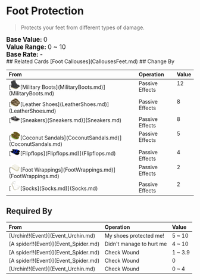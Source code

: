 # Foot Protection  
> Protects your feet from different types of damage.  
  
<div style="font-size:1.2em"><b>Base Value: </b> 0 </div>  
<div style="font-size:1.2em"><b>Value Range: </b> 0 ~ 10 </div>  
<div style="font-size:1.2em"><b>Base Rate: </b> - </div>  
## Related Cards  
[Foot Callouses](CallousesFeet.md)  
## Change By  
<table class="table table-bordered" data-toggle="table"  ><thead style=""><tr ><th  style="text-align:left;vertical-align:top;"  >From</th><th  style="text-align:left;vertical-align:top;"  >Operation</th><th  style="text-align:left;vertical-align:top;"  data-sortable="true"  >Value</th></tr></thead><tr ><td  style="text-align:left;vertical-align:top;"  >[<div style="width:25px;display:inline-block;text-align:center"><img decoding="async" src="Sprite/MilitaryBoots.png" href="a.md" style="max-width:25px;max-height:25px;"></div>[Military Boots](MilitaryBoots.md)](MilitaryBoots.md)</td><td  style="text-align:left;vertical-align:top;"  >Passive Effects</td><td  style="text-align:left;vertical-align:top;"  >12</td></tr><tr ><td  style="text-align:left;vertical-align:top;"  >[<div style="width:25px;display:inline-block;text-align:center"><img decoding="async" src="Sprite/LeatherShoes.png" href="a.md" style="max-width:25px;max-height:25px;"></div>[Leather Shoes](LeatherShoes.md)](LeatherShoes.md)</td><td  style="text-align:left;vertical-align:top;"  >Passive Effects</td><td  style="text-align:left;vertical-align:top;"  >8</td></tr><tr ><td  style="text-align:left;vertical-align:top;"  >[<div style="width:25px;display:inline-block;text-align:center"><img decoding="async" src="Sprite/Sneakers.png" href="a.md" style="max-width:25px;max-height:25px;"></div>[Sneakers](Sneakers.md)](Sneakers.md)</td><td  style="text-align:left;vertical-align:top;"  >Passive Effects</td><td  style="text-align:left;vertical-align:top;"  >8</td></tr><tr ><td  style="text-align:left;vertical-align:top;"  >[<div style="width:25px;display:inline-block;text-align:center"><img decoding="async" src="Sprite/CoconutSandals.png" href="a.md" style="max-width:25px;max-height:25px;"></div>[Coconut Sandals](CoconutSandals.md)](CoconutSandals.md)</td><td  style="text-align:left;vertical-align:top;"  >Passive Effects</td><td  style="text-align:left;vertical-align:top;"  >5</td></tr><tr ><td  style="text-align:left;vertical-align:top;"  >[<div style="width:25px;display:inline-block;text-align:center"><img decoding="async" src="Sprite/FlipFlops.png" href="a.md" style="max-width:25px;max-height:25px;"></div>[Flipflops](Flipflops.md)](Flipflops.md)</td><td  style="text-align:left;vertical-align:top;"  >Passive Effects</td><td  style="text-align:left;vertical-align:top;"  >4</td></tr><tr ><td  style="text-align:left;vertical-align:top;"  >[<div style="width:25px;display:inline-block;text-align:center"><img decoding="async" src="Sprite/Footwraps.png" href="a.md" style="max-width:25px;max-height:25px;"></div>[Foot Wrappings](FootWrappings.md)](FootWrappings.md)</td><td  style="text-align:left;vertical-align:top;"  >Passive Effects</td><td  style="text-align:left;vertical-align:top;"  >2</td></tr><tr ><td  style="text-align:left;vertical-align:top;"  >[<div style="width:25px;display:inline-block;text-align:center"><img decoding="async" src="Sprite/Sock.png" href="a.md" style="max-width:25px;max-height:25px;"></div>[Socks](Socks.md)](Socks.md)</td><td  style="text-align:left;vertical-align:top;"  >Passive Effects</td><td  style="text-align:left;vertical-align:top;"  >2</td></tr></tbody></table>  
  
## Required By  
<table class="table table-bordered" data-toggle="table"  ><thead style=""><tr ><th  style="text-align:left;vertical-align:top;"  >From</th><th  style="text-align:left;vertical-align:top;"  >Operation</th><th  style="text-align:left;vertical-align:top;"  data-sortable="true"  >Value</th></tr></thead><tr ><td  style="text-align:left;vertical-align:top;"  >[Urchin!!(Event)](Event_Urchin.md)</td><td  style="text-align:left;vertical-align:top;"  >My shoes protected me!</td><td  style="text-align:left;vertical-align:top;"  >5 ~ 10</td></tr><tr ><td  style="text-align:left;vertical-align:top;"  >[A spider!!(Event)](Event_Spider.md)</td><td  style="text-align:left;vertical-align:top;"  >Didn't manage to hurt me</td><td  style="text-align:left;vertical-align:top;"  >4 ~ 10</td></tr><tr ><td  style="text-align:left;vertical-align:top;"  >[A spider!!(Event)](Event_Spider.md)</td><td  style="text-align:left;vertical-align:top;"  >Check Wound</td><td  style="text-align:left;vertical-align:top;"  >1 ~ 3.9</td></tr><tr ><td  style="text-align:left;vertical-align:top;"  >[A spider!!(Event)](Event_Spider.md)</td><td  style="text-align:left;vertical-align:top;"  >Check Wound</td><td  style="text-align:left;vertical-align:top;"  >0</td></tr><tr ><td  style="text-align:left;vertical-align:top;"  >[Urchin!!(Event)](Event_Urchin.md)</td><td  style="text-align:left;vertical-align:top;"  >Check Wound</td><td  style="text-align:left;vertical-align:top;"  >0 ~ 4</td></tr></tbody></table>  
  


<script>document.title="Foot Protection - Card Survival Wiki";</script>